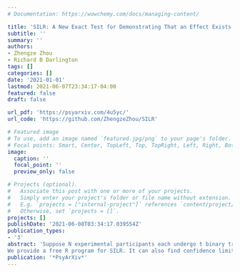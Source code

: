 ```yaml
---
# Documentation: https://wowchemy.com/docs/managing-content/

title: 'SILR: A New Exact Test for Demonstrating That an Effect Exists in Binary Trials'
subtitle: ''
summary: ''
authors:
- Zhengze Zhou
- Richard B Darlington
tags: []
categories: []
date: '2021-01-01'
lastmod: 2021-06-07T23:34:17-04:00
featured: false
draft: false

url_pdf: 'https://psyarxiv.com/4u5yc/'
url_code: 'https://github.com/ZhengzeZhou/SILR'

# Featured image
# To use, add an image named `featured.jpg/png` to your page's folder.
# Focal points: Smart, Center, TopLeft, Top, TopRight, Left, Right, BottomLeft, Bottom, BottomRight.
image:
  caption: ''
  focal_point: ''
  preview_only: false

# Projects (optional).
#   Associate this post with one or more of your projects.
#   Simply enter your project's folder or file name without extension.
#   E.g. `projects = ["internal-project"]` references `content/project/deep-learning/index.md`.
#   Otherwise, set `projects = []`.
projects: []
publishDate: '2021-06-08T03:34:17.039554Z'
publication_types:
- '3'
abstract: 'Suppose N experimental participants each undergo t binary trials, and you want to show that at least some of the participants have higher success rates than would be expected if the true success rate for all participants on all trials were the same known value pnull. Under broad circumstances, a new test called SILR has substantially higher power than six other tests that might be used for this purpose. In one example, SILR yielded a significance level of 0.0032 while the other six tests all yielded values above 0.05. In one power analysis, SILR’s power exceeded that of the standard binomial test, applied to the results of all trials for all participants, even when the sample size for SILR was less than 30% that for the binomial.  
We provide a free R program for SILR. It can also find confidence limits on the number of experimental participants whose true hit rate exceeds the null value, and on the highest and lowest true hit rates of any participants. SILR does not show conclusively that any particular participant’s true hit rate differs significantly from the null rate. If such tests are desired, that can be done with Bonferroni-corrected binomial tests on individual participants. But SILR often has much higher power than these tests.'
publication: '*PsyArXiv*'
---
```

